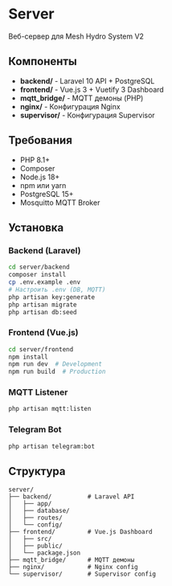 # Server

Веб-сервер для Mesh Hydro System V2

## Компоненты

- **backend/** - Laravel 10 API + PostgreSQL
- **frontend/** - Vue.js 3 + Vuetify 3 Dashboard
- **mqtt_bridge/** - MQTT демоны (PHP)
- **nginx/** - Конфигурация Nginx
- **supervisor/** - Конфигурация Supervisor

## Требования

- PHP 8.1+
- Composer
- Node.js 18+
- npm или yarn
- PostgreSQL 15+
- Mosquitto MQTT Broker

## Установка

### Backend (Laravel)

```bash
cd server/backend
composer install
cp .env.example .env
# Настроить .env (DB, MQTT)
php artisan key:generate
php artisan migrate
php artisan db:seed
```

### Frontend (Vue.js)

```bash
cd server/frontend
npm install
npm run dev  # Development
npm run build  # Production
```

### MQTT Listener

```bash
php artisan mqtt:listen
```

### Telegram Bot

```bash
php artisan telegram:bot
```

## Структура

```
server/
├── backend/          # Laravel API
│   ├── app/
│   ├── database/
│   ├── routes/
│   └── config/
├── frontend/         # Vue.js Dashboard
│   ├── src/
│   ├── public/
│   └── package.json
├── mqtt_bridge/      # MQTT демоны
├── nginx/            # Nginx config
└── supervisor/       # Supervisor config
```

